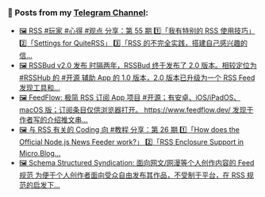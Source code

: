### 📰 Posts from my [Telegram Channel](https://t.me/s/aboutrss):
<!-- BLOG-POST-LIST:START -->
- [🖼 RSS #玩家 #心得 #观点 分享：第 55 期 1️⃣「我有特别的 RSS 使用技巧」 2️⃣「Settings for QuiteRSS」 3️⃣「RSS 的不完全实践，搭建自己感兴趣的信...](https://t.me/aboutrss/1357)
- [🖼 RSSBud v2.0 发布 时隔两年，RSSBud 终于发布了 2.0 版本。相较定位为 #RSSHub 的 #开源 辅助 App 的 1.0 版本，2.0 版本已升级为一个 RSS Feed 发现工具和...](https://t.me/aboutrss/1356)
- [🖼 FeedFlow: 极简 RSS 订阅 App 项目 #开源；有安卓、iOS/iPadOS、macOS 版；订阅条目仅供浏览器打开。 https://www.feedflow.dev/ 发现于作者写的介绍推文串...](https://t.me/aboutrss/1355)
- [🖼 与 RSS 有关的 Coding 向 #教程 分享：第 26 期 1️⃣「How does the Official Node.js News Feeder work?」 2️⃣「RSS Enclosure Support in Micro.Blog...](https://t.me/aboutrss/1353)
- [🖼 Schema Structured Syndication: 面向网文/网漫等个人创作内容的 Feed 规范 为便于个人创作者面向受众自由发布其作品，不受制于平台，在 RSS 规范的启发下...](https://t.me/aboutrss/1352)
<!-- BLOG-POST-LIST:END -->

<!--
**AboutRSS/AboutRSS** is a ✨ _special_ ✨ repository because its `README.md` (this file) appears on your GitHub profile.

Here are some ideas to get you started:

- 🔭 I’m currently working on ...
- 🌱 I’m currently learning ...
- 👯 I’m looking to collaborate on ...
- 🤔 I’m looking for help with ...
- 💬 Ask me about ...
- 📫 How to reach me: ...
- 😄 Pronouns: ...
- ⚡ Fun fact: ...
-->

